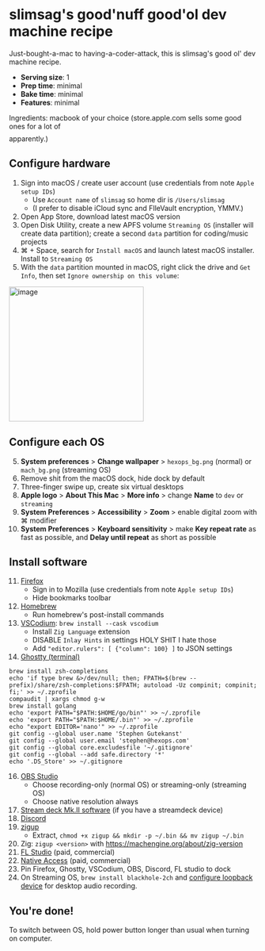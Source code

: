 # slimsag's good'nuff good'ol dev machine recipe

Just-bought-a-mac to having-a-coder-attack, this is slimsag's good ol' dev machine recipe.

* **Serving size**: 1
* **Prep time**: minimal
* **Bake time**: minimal
* **Features**: minimal

Ingredients: macbook of your choice (store.apple.com sells some good ones for a lot of $$$$ apparently.)

## Configure hardware

1. Sign into macOS / create user account (use credentials from note `Apple setup IDs`)
    * Use `Account name` of `slimsag` so home dir is `/Users/slimsag`
    * (I prefer to disable iCloud sync and FIleVault encryption, YMMV.)
2. Open App Store, download latest macOS version
3. Open Disk Utility, create a new APFS volume `Streaming OS` (installer will create data partition); create a second `data` partition for coding/music projects
4. ⌘ + Space, search for `Install macOS` and launch latest macOS installer. Install to `Streaming OS`
5. With the `data` partition mounted in macOS, right click the drive and `Get Info`, then set `Ignore ownership on this volume`:

<img width="272" alt="image" src="https://github.com/slimsag/setup/assets/3173176/ab76f9e3-1150-4d4c-aa02-d54ba65fef0b">

## Configure each OS

5. **System preferences** > **Change wallpaper** > `hexops_bg.png` (normal) or `mach_bg.png` (streaming OS)
6. Remove shit from the macOS dock, hide dock by default
7. Three-finger swipe up, create six virtual desktops
8. **Apple logo** > **About This Mac** > **More info** > change **Name** to `dev` or `streaming`
9. **System Preferences** > **Accessibility** > **Zoom** > enable digital zoom with ⌘ modifier
10. **System Preferences** > **Keyboard sensitivity** > make **Key repeat rate** as fast as possible, and **Delay until repeat** as short as possible

## Install software

11. [Firefox](https://www.mozilla.org)
    * Sign in to Mozilla (use credentials from note `Apple setup IDs`)
    * Hide bookmarks toolbar
12. [Homebrew](https://brew.sh/)
    * Run homebrew's post-install commands
13. [VSCodium](https://vscodium.com/): `brew install --cask vscodium`
    * Install `Zig Language` extension
    * DISABLE `Inlay Hints` in settings HOLY SHIT I hate those
    * Add `"editor.rulers": [ {"column": 100} ]` to JSON settings
14. [Ghostty (terminal)](https://github.com/mitchellh/ghostty)
   ```
   brew install zsh-completions
   echo 'if type brew &>/dev/null; then; FPATH=$(brew --prefix)/share/zsh-completions:$FPATH; autoload -Uz compinit; compinit; fi;' >> ~/.zprofile
   compaudit | xargs chmod g-w
   brew install golang
   echo 'export PATH="$PATH:$HOME/go/bin"' >> ~/.zprofile
   echo 'export PATH="$PATH:$HOME/.bin"' >> ~/.zprofile
   echo "export EDITOR='nano'" >> ~/.zprofile
   git config --global user.name 'Stephen Gutekanst'
   git config --global user.email 'stephen@hexops.com'
   git config --global core.excludesfile '~/.gitignore'
   git config --global --add safe.directory '*'
   echo '.DS_Store' >> ~/.gitignore
   ```
16. [OBS Studio](https://obsproject.com/download)
    * Choose recording-only (normal OS) or streaming-only (streaming OS)
    * Choose native resolution always
17. [Stream deck Mk.II software](https://www.elgato.com/us/en/s/downloads) (if you have a streamdeck device)
18. [Discord](https://discord.com/download)
19. [zigup](https://github.com/marler8997/zigup/releases)
    * Extract, `chmod +x zigup && mkdir -p ~/.bin && mv zigup ~/.bin`
20. Zig: `zigup <version>` with https://machengine.org/about/zig-version
21. [FL Studio](https://www.image-line.com/fl-studio-download/) (paid, commercial)
22. [Native Access](https://www.native-instruments.com/en/specials/native-access-2/) (paid, commercial)
23. Pin Firefox, Ghostty, VSCodium, OBS, Discord, FL studio to dock
24. On Streaming OS, `brew install blackhole-2ch` and [configure loopback device](https://streamlabs.com/content-hub/post/capturing-desktop-audio-in-streamlabs-desktop-for-mac) for desktop audio recording.

## You're done!

To switch between OS, hold power button longer than usual when turning on computer.
